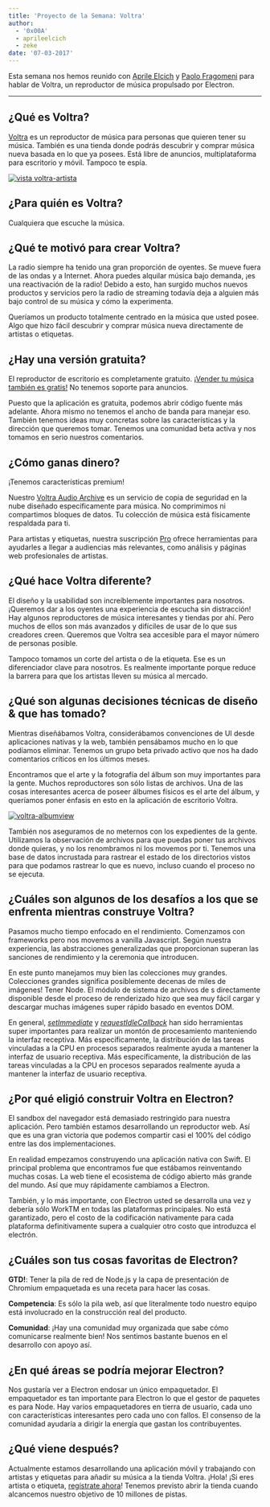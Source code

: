 ```yaml
---
title: 'Proyecto de la Semana: Voltra'
author:
  - '0x00A'
  - aprileelcich
  - zeke
date: '07-03-2017'
---
```


Esta semana nos hemos reunido con [Aprile Elcich](https://twitter.com/aprileelcich) y [Paolo Fragomeni](https://twitter.com/0x00A) para hablar de Voltra, un reproductor de música propulsado por Electron.

---

## ¿Qué es Voltra?

[Voltra](https://voltra.co/) es un reproductor de música para personas que quieren tener su música. También es una tienda donde podrás descubrir y comprar música nueva basada en lo que ya posees. Está libre de anuncios, multiplataforma para escritorio y móvil. Tampoco te espía.

[![vista voltra-artista](https://cloud.githubusercontent.com/assets/2289/23670061/4db0323c-031b-11e7-81fd-128e714e911c.jpg)](https://voltra.co/)

## ¿Para quién es Voltra?

Cualquiera que escuche la música.

## ¿Qué te motivó para crear Voltra?

La radio siempre ha tenido una gran proporción de oyentes. Se mueve fuera de las ondas y a Internet. Ahora puedes alquilar música bajo demanda, ¡es una reactivación de la radio! Debido a esto, han surgido muchos nuevos productos y servicios pero la radio de streaming todavía deja a alguien más bajo control de su música y cómo la experimenta.

Queríamos un producto totalmente centrado en la música que usted posee. Algo que hizo fácil descubrir y comprar música nueva directamente de artistas o etiquetas.

## ¿Hay una versión gratuita?

El reproductor de escritorio es completamente gratuito. [¡Vender tu música también es gratis!](https://voltra.co/artists) No tenemos soporte para anuncios.

Puesto que la aplicación es gratuita, podemos abrir código fuente más adelante. Ahora mismo no tenemos el ancho de banda para manejar eso. También tenemos ideas muy concretas sobre las características y la dirección que queremos tomar. Tenemos una comunidad beta activa y nos tomamos en serio nuestros comentarios.

## ¿Cómo ganas dinero?

¡Tenemos características premium!

Nuestro [Voltra Audio Archive](https://voltra.co/premium/) es un servicio de copia de seguridad en la nube diseñado específicamente para música. No comprimimos ni compartimos bloques de datos. Tu colección de música está físicamente respaldada para ti.

Para artistas y etiquetas, nuestra suscripción [Pro](https://voltra.co/artists/pro) ofrece herramientas para ayudarles a llegar a audiencias más relevantes, como análisis y páginas web profesionales de artistas.

## ¿Qué hace Voltra diferente?

El diseño y la usabilidad son increíblemente importantes para nosotros. ¡Queremos dar a los oyentes una experiencia de escucha sin distracción! Hay algunos reproductores de música interesantes y tiendas por ahí. Pero muchos de ellos son más avanzados y difíciles de usar de lo que sus creadores creen. Queremos que Voltra sea accesible para el mayor número de personas posible.

Tampoco tomamos un corte del artista o de la etiqueta. Ese es un diferenciador clave para nosotros. Es realmente importante porque reduce la barrera para que los artistas lleven su música al mercado.

## ¿Qué son algunas decisiones técnicas de diseño & que has tomado?

Mientras diseñábamos Voltra, considerábamos convenciones de UI desde aplicaciones nativas y la web, también pensábamos mucho en lo que podíamos eliminar. Tenemos un grupo beta privado activo que nos ha dado comentarios críticos en los últimos meses.

Encontramos que el arte y la fotografía del álbum son muy importantes para la gente. Muchos reproductores son sólo listas de archivos. Una de las cosas interesantes acerca de poseer álbumes físicos es el arte del álbum, y queríamos poner énfasis en esto en la aplicación de escritorio Voltra.

[![voltra-albumview](https://cloud.githubusercontent.com/assets/2289/23670056/4b0c18d4-031b-11e7-89e1-539e927a380d.jpg)](https://voltra.co/)

También nos aseguramos de no meternos con los expedientes de la gente. Utilizamos la observación de archivos para que puedas poner tus archivos donde quieras, y no los renombramos ni los movemos por ti. Tenemos una base de datos incrustada para rastrear el estado de los directorios vistos para que podamos rastrear lo que es nuevo, incluso cuando el proceso no se ejecuta.

## ¿Cuáles son algunos de los desafíos a los que se enfrenta mientras construye Voltra?

Pasamos mucho tiempo enfocado en el rendimiento. Comenzamos con frameworks pero nos movemos a vanilla Javascript. Según nuestra experiencia, las abstracciones generalizadas que proporcionan superan las sanciones de rendimiento y la ceremonia que introducen.

En este punto manejamos muy bien las colecciones muy grandes. Colecciones grandes significa posiblemente decenas de miles de imágenes! Tener Node. El módulo de sistema de archivos de s directamente disponible desde el proceso de renderizado hizo que sea muy fácil cargar y descargar muchas imágenes super rápido basado en eventos DOM.

En general, *[setImmediate](https://developer.mozilla.org/en-US/docs/Web/API/Window/setImmediate)* y *[requestIdleCallback](https://developer.mozilla.org/en-US/docs/Web/API/Window/requestIdleCallback)* han sido herramientas super importantes para realizar un montón de procesamiento manteniendo la interfaz receptiva. Más específicamente, la distribución de las tareas vinculadas a la CPU en procesos separados realmente ayuda a mantener la interfaz de usuario receptiva. Más específicamente, la distribución de las tareas vinculadas a la CPU en procesos separados realmente ayuda a mantener la interfaz de usuario receptiva.

## ¿Por qué eligió construir Voltra en Electron?

El sandbox del navegador está demasiado restringido para nuestra aplicación. Pero también estamos desarrollando un reproductor web. Así que es una gran victoria que podemos compartir casi el 100% del código entre las dos implementaciones.

En realidad empezamos construyendo una aplicación nativa con Swift. El principal problema que encontramos fue que estábamos reinventando muchas cosas. La web tiene el ecosistema de código abierto más grande del mundo. Así que muy rápidamente cambiamos a Electron.

También, y lo más importante, con Electron usted se desarrolla una vez y debería sólo WorkTM en todas las plataformas principales. No está garantizado, pero el costo de la codificación nativamente para cada plataforma definitivamente supera a cualquier otro costo que introduzca el electrón.

## ¿Cuáles son tus cosas favoritas de Electron?

**GTD!**: Tener la pila de red de Node.js y la capa de presentación de Chromium empaquetada es una receta para hacer las cosas.

**Competencia**: Es sólo la pila web, así que literalmente todo nuestro equipo está involucrado en la construcción real del producto.

**Comunidad**: ¡Hay una comunidad muy organizada que sabe cómo comunicarse realmente bien! Nos sentimos bastante buenos en el desarrollo con apoyo así.

## ¿En qué áreas se podría mejorar Electron?

Nos gustaría ver a Electron endosar un único empaquetador. El empaquetador es tan importante para Electron lo que el gestor de paquetes es para Node. Hay varios empaquetadores en tierra de usuario, cada uno con características interesantes pero cada uno con fallos. El consenso de la comunidad ayudaría a dirigir la energía que gastan los contribuyentes.

## ¿Qué viene después?

Actualmente estamos desarrollando una aplicación móvil y trabajando con artistas y etiquetas para añadir su música a la tienda Voltra. ¡Hola! ¡Si eres artista o etiqueta, [regístrate ahora](https://admin.voltra.co/signup)! Tenemos previsto abrir la tienda cuando alcancemos nuestro objetivo de 10 millones de pistas.

